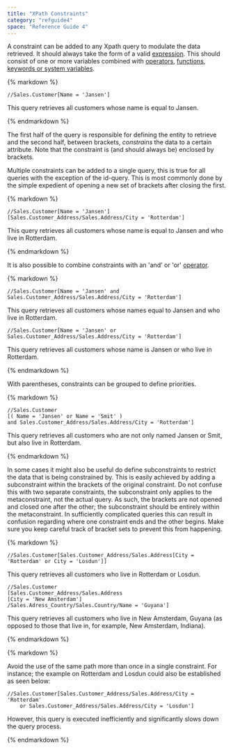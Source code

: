 ```yaml
---
title: "XPath Constraints"
category: "refguide4"
space: "Reference Guide 4"
---
```

A constraint can be added to any Xpath query to modulate the data retrieved. It should always take the form of a valid [expression](xpath-expressions). This should consist of one or more variables combined with [operators](https://world.mendix.com/display/refguide3/XPath+Operators), [functions](https://world.mendix.com/display/refguide3/XPath+Constraint+Functions), [keywords or system variables](https://world.mendix.com/display/refguide3/XPath+Keywords+and+System+Variables).

<div class="alert alert-info">{% markdown %}

```
//Sales.Customer[Name = 'Jansen']

```

This query retrieves all customers whose name is equal to Jansen.

{% endmarkdown %}</div>

The first half of the query is responsible for defining the entity to retrieve and the second half, between brackets, _constrains_ the data to a certain attribute. Note that the constraint is (and should always be) enclosed by brackets.

Multiple constraints can be added to a single query, this is true for all queries with the exception of the id-query. This is most commonly done by the simple expedient of opening a new set of brackets after closing the first.

<div class="alert alert-info">{% markdown %}

```
//Sales.Customer[Name = 'Jansen'][Sales.Customer_Address/Sales.Address/City = 'Rotterdam']
```

This query retrieves all customers whose name is equal to Jansen and who live in Rotterdam.

{% endmarkdown %}</div>

It is also possible to combine constraints with an 'and' or 'or' [operator](https://world.mendix.com/display/refguide3/XPath+Operators).

<div class="alert alert-info">{% markdown %}

```
//Sales.Customer[Name = 'Jansen' and Sales.Customer_Address/Sales.Address/City = 'Rotterdam']
```

This query retrieves all customers whose names equal to Jansen and who live in Rotterdam.

```
//Sales.Customer[Name = 'Jansen' or Sales.Customer_Address/Sales.Address/City = 'Rotterdam']
```

This query retrieves all customers whose name is Jansen or who live in Rotterdam.

{% endmarkdown %}</div>

With parentheses, constraints can be grouped to define priorities.

<div class="alert alert-info">{% markdown %}

```
//Sales.Customer
[( Name = 'Jansen' or Name = 'Smit' )
and Sales.Customer_Address/Sales.Address/City = 'Rotterdam']
```

This query retrieves all customers who are not only named Jansen or Smit, but also live in Rotterdam.

{% endmarkdown %}</div>

In some cases it might also be useful do define subconstraints to restrict the data that is being constrained by. This is easily achieved by adding a subconstraint within the brackets of the original constraint. Do not confuse this with two separate constraints, the subconstraint only applies to the metaconstraint, not the actual query. As such, the brackets are not opened and closed one after the other; the subconstraint should be entirely within the metaconstraint. In sufficiently complicated queries this can result in confusion regarding where one constraint ends and the other begins. Make sure you keep careful track of bracket sets to prevent this from happening.

<div class="alert alert-info">{% markdown %}

```
//Sales.Customer[Sales.Customer_Address/Sales.Address[City = 'Rotterdam' or City = 'Losdun']]
```

This query retrieves all customers who live in Rotterdam or Losdun.

```
//Sales.Customer
[Sales.Customer_Address/Sales.Address
[City = 'New Amsterdam']
/Sales.Adress_Country/Sales.Country/Name = 'Guyana']

```

This query retrieves all customers who live in New Amsterdam, Guyana (as opposed to those that live in, for example, New Amsterdam, Indiana).

{% endmarkdown %}</div><div class="alert alert-warning">{% markdown %}

Avoid the use of the same path more than once in a single constraint. For instance; the example on Rotterdam and Losdun could also be established as seen below:

```
//Sales.Customer[Sales.Customer_Address/Sales.Address/City = 'Rotterdam'
    or Sales.Customer_Address/Sales.Address/City = 'Losdun']
```

However, this query is executed inefficiently and significantly slows down the query process.

{% endmarkdown %}</div>